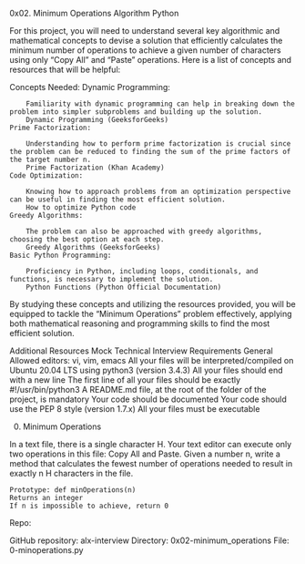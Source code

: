 0x02. Minimum Operations
Algorithm Python
 
For this project, you will need to understand several key algorithmic and mathematical concepts to devise a solution that efficiently calculates the minimum number of operations to achieve a given number of characters using only “Copy All” and “Paste” operations. Here is a list of concepts and resources that will be helpful:

Concepts Needed:
	Dynamic Programming:

		Familiarity with dynamic programming can help in breaking down the problem into simpler subproblems and building up the solution.
		Dynamic Programming (GeeksforGeeks)
	Prime Factorization:

		Understanding how to perform prime factorization is crucial since the problem can be reduced to finding the sum of the prime factors of the target number n.
		Prime Factorization (Khan Academy)
	Code Optimization:

		Knowing how to approach problems from an optimization perspective can be useful in finding the most efficient solution.
		How to optimize Python code
	Greedy Algorithms:

		The problem can also be approached with greedy algorithms, choosing the best option at each step.
		Greedy Algorithms (GeeksforGeeks)
	Basic Python Programming:

		Proficiency in Python, including loops, conditionals, and functions, is necessary to implement the solution.
		Python Functions (Python Official Documentation)
By studying these concepts and utilizing the resources provided, you will be equipped to tackle the “Minimum Operations” problem effectively, applying both mathematical reasoning and programming skills to find the most efficient solution.

Additional Resources
	Mock Technical Interview
Requirements
General
	Allowed editors: vi, vim, emacs
	All your files will be interpreted/compiled on Ubuntu 20.04 LTS using 	python3 (version 3.4.3)
	All your files should end with a new line
	The first line of all your files should be exactly #!/usr/bin/python3
	A README.md file, at the root of the folder of the project, is mandatory
	Your code should be documented
	Your code should use the PEP 8 style (version 1.7.x)
	All your files must be executable

0. Minimum Operations

In a text file, there is a single character H. Your text editor can execute only two operations in this file: Copy All and Paste. Given a number n, write a method that calculates the fewest number of operations needed to result in exactly n H characters in the file.

	Prototype: def minOperations(n)
	Returns an integer
	If n is impossible to achieve, return 0

Repo:

GitHub repository: alx-interview
Directory: 0x02-minimum_operations
File: 0-minoperations.py